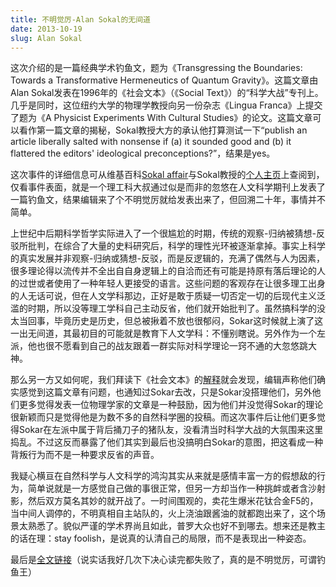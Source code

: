 ```yaml
---
title: 不明觉厉-Alan Sokal的无间道
date: 2013-10-19
slug: Alan Sokal
---
```


这次介绍的是一篇经典学术钓鱼文，题为《Transgressing the Boundaries: Towards a Transformative Hermeneutics of Quantum Gravity》。这篇文章由Alan Sokal发表在1996年的《社会文本》（《Social Text》）的“科学大战”专刊上。几乎是同时，这位纽约大学的物理学教授向另一份杂志《Lingua Franca》上提交了题为《A Physicist Experiments With Cultural Studies》的论文。这篇文章可以看作第一篇文章的揭秘，Sokal教授大方的承认他打算测试一下“publish an article liberally salted with nonsense if (a) it sounded good and (b) it flattered the editors' ideological preconceptions?”，结果是yes。

这次事件的详细信息可从维基百科[Sokal affair](https://en.wikipedia.org/wiki/Sokal_affair)与Sokal教授的[个人主页](http://www.physics.nyu.edu/faculty/sokal/index.html)上查阅到，仅看事件表面，就是一个理工科大叔通过似是而非的忽悠在人文科学期刊上发表了一篇钓鱼文，结果编辑来了个不明觉厉就给发表出来了，但回溯二十年，事情并不简单。

上世纪中后期科学哲学实际进入了一个很尴尬的时期，传统的观察-归纳被猜想-反驳所批判，在综合了大量的史料研究后，科学的理性光环被逐渐拿掉。事实上科学的真实发展并非观察-归纳或猜想-反驳，而是反逻辑的，充满了偶然与人为因素，很多理论得以流传并不全出自自身逻辑上的自洽而还有可能是持原有落后理论的人的过世或者使用了一种年轻人更接受的语言。这些问题的客观存在让很多理工出身的人无话可说，但在人文学科那边，正好是敢于质疑一切否定一切的后现代主义泛滥的时期，所以没等理工学科自己主动反省，他们就开始批判了。虽然搞科学的没太当回事，毕竟历史是历史，但总被揪着不放也很郁闷，Sokar这时候就上演了这一出无间道，其最初目的可能就是教育下人文学科：不懂别瞎说。另外作为一个左派，他也很不愿看到自己的战友跟着一群实际对科学理论一窍不通的大忽悠跳大神。

那么另一方又如何呢，我们拜读下《社会文本》的[解释](http://physics.nyu.edu/sokal/SocialText_reply_LF.pdf)就会发现，编辑声称他们确实感觉到这篇文章有问题，也通知过Sokar去改，只是Sokar没搭理他们，另外他们更多觉得发表一位物理学家的文章是一种鼓励，因为他们并没觉得Sokar的理论很新颖而只是觉得他是为数不多的自然科学圈的投稿。而这次事件后让他们更多觉得Sokar在左派中属于背后捅刀子的猪队友，没看清当时科学大战的大氛围来这里捣乱。不过这反而暴露了他们其实到最后也没搞明白Sokar的意图，把这看成一种背叛行为而不是一种要求反省的声音。

我疑心横亘在自然科学与人文科学的鸿沟其实从来就是感情丰富一方的假想敌的行为，简单说就是一方感觉自己做的事很正常，但另一方却当作一种挑衅或者含沙射影，然后双方莫名其妙的就开战了。一时间围观的，卖花生爆米花钛合金F5的，当中间人调停的，不明真相自主站队的，火上浇油跟酱油的就都跑出来了，这个场景太熟悉了。貌似严谨的学术界尚且如此，普罗大众也好不到哪去。想来还是教主的话在理：stay foolish，是说真的认清自己的局限，而不是表现出一种姿态。

最后是[全文链接](http://www.physics.nyu.edu/faculty/sokal/transgress_v2/transgress_v2_singlefile.html)（说实话我好几次下决心读完都失败了，真的是不明觉厉，可谓钓鱼王）